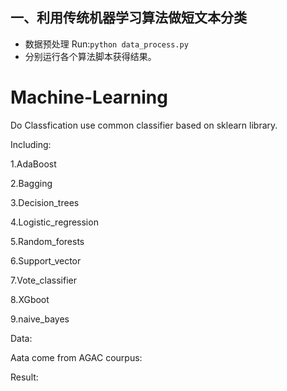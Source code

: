 ## 一、利用传统机器学习算法做短文本分类
+ 数据预处理
Run:```python data_process.py```
+ 分别运行各个算法脚本获得结果。
# Machine-Learning

Do Classfication use common classifier based on sklearn library.

Including:

1.AdaBoost

2.Bagging

3.Decision_trees

4.Logistic_regression

5.Random_forests

6.Support_vector

7.Vote_classifier

8.XGboot

9.naive_bayes

Data:

Aata come from AGAC courpus:



Result:
[](1-1.png)
